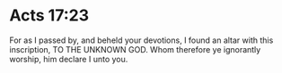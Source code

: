 # Acts 17:23

For as I passed by, and beheld your devotions, I found an altar with this inscription, TO THE UNKNOWN GOD. Whom therefore ye ignorantly worship, him declare I unto you.